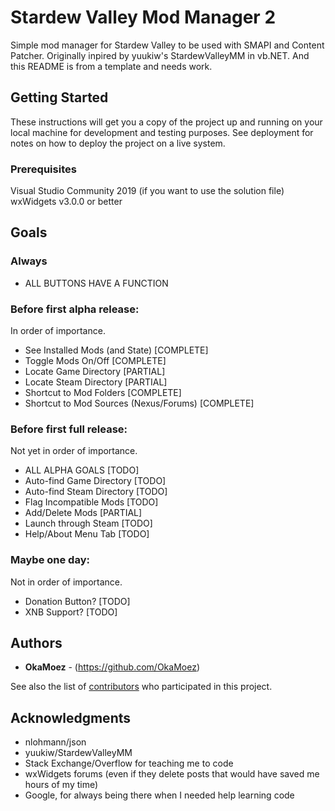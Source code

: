 # Stardew Valley Mod Manager 2

Simple mod manager for Stardew Valley to be used with SMAPI and Content Patcher.  Originally inpired by yuukiw's StardewValleyMM in vb.NET.  And this README is from a template and needs work.

## Getting Started

These instructions will get you a copy of the project up and running on your local machine for development and testing purposes. See deployment for notes on how to deploy the project on a live system.

### Prerequisites
Visual Studio Community 2019 (if you want to use the solution file)
wxWidgets v3.0.0 or better

## Goals
### Always
* ALL BUTTONS HAVE A FUNCTION

### Before first alpha release:
In order of importance.
* See Installed Mods (and State) [COMPLETE]
* Toggle Mods On/Off [COMPLETE]
* Locate Game Directory [PARTIAL]
* Locate Steam Directory [PARTIAL]
* Shortcut to Mod Folders [COMPLETE]
* Shortcut to Mod Sources (Nexus/Forums) [COMPLETE]

### Before first full release:
Not yet in order of importance.
* ALL ALPHA GOALS [TODO]
* Auto-find Game Directory [TODO]
* Auto-find Steam Directory [TODO]
* Flag Incompatible Mods [TODO]
* Add/Delete Mods [PARTIAL]
* Launch through Steam [TODO]
* Help/About Menu Tab [TODO]

### Maybe one day:
Not in order of importance.
* Donation Button? [TODO]
* XNB Support? [TODO]

## Authors
* **OkaMoez** - (https://github.com/OkaMoez)

See also the list of [contributors](https://github.com/OkaMoez/SDVMM2/contributors) who participated in this project.

## Acknowledgments
* nlohmann/json
* yuukiw/StardewValleyMM
* Stack Exchange/Overflow for teaching me to code
* wxWidgets forums (even if they delete posts that would have saved me hours of my time)
* Google, for always being there when I needed help learning code
